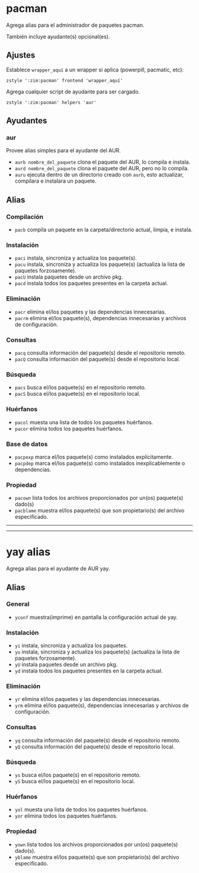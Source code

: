 pacman
======

Agrega alias para el administrador de paquetes pacman.

También incluye ayudante(s) opcional(es).

Ajustes
--------
<!-- Set `wrapper_here` to a wrapper if applicable (powerpill, pacmatic, etc): TODO: buscar mejores terminos paea wrapper -->
Establece `wrapper_aquí` a un wrapper si aplica (powerpill, pacmatic, etc):

    zstyle ':zim:pacman' frontend 'wrapper_aquí'

Agrega cualquier script de ayudante para ser cargado.

    zstyle ':zim:pacman' helpers 'aur'


Ayudantes
-------

### aur

Provee alias simples para el ayudante del AUR.

  * `aurb nombre_del_paquete` clona el paquete del AUR, lo compila e instala.
  * `aurd nombre_del_paquete` clona el paquete del AUR, pero no lo compila.
  * `auru` ejecuta dentro de un directorio creado con `aurb`, esto actualizar, compilara e instalara un paquete.

Alias
-------

### Compilación

  * `pacb` compila un paquete en la carpeta/directorio actual, limpia, e instala.

### Instalación

  * `paci` instala, sincroniza y actualiza los paquete(s).
  * `pacu` instala, sincroniza y actualiza los paquete(s) (actualiza la lista de paquetes forzosamente).
  * `pacU` instala paquetes desde un archivo pkg.
  * `pacd` instala todos los paquetes presentes en la carpeta actual.

### Eliminación

  * `pacr`  elimina el/los paquetes y las dependencias innecesarias.
  * `pacrm` elimina el/los paquete(s), dependencias innecesarias y archivos de configuración.

### Consultas

  * `pacq` consulta información del paquete(s) desde el repositorio remoto.
  * `pacQ` consulta información del paquete(s) desde el repositorio local.

### Búsqueda

  * `pacs` busca el/los paquete(s) en el repositorio remoto.
  * `pacS` busca el/los paquete(s) en el repositorio local.

### Huérfanos

  * `pacol` muesta una lista de todos los paquetes huérfanos.
  * `pacor` elimina todos los paquetes huérfanos.

### Base de datos
  * `pacpexp` marca el/los paquete(s) como instalados explícitamente.
  * `pacpdep` marca el/los paquete(s) como instalados inexplicablemente o dependencias.

### Propiedad

  * `pacown`   lista todos los archivos proporcionados por un(os) paquete(s) dado(s)
  * `pacblame` muestra el/los paquete(s) que son propietario(s) del archivo especificado.

---
---
yay alias
======

Agrega alias para el ayudante de AUR yay.

Alias
-------

### General

  * `yconf` muestra(imprime) en pantalla la configuración actual de yay.

### Instalación

  * `yi` instala, sincroniza y actualiza los paquetes.
  * `yu` instala, sincroniza y actualiza los paquete(s) (actualiza la lista de paquetes forzosamente).
  * `yU` instala paquetes desde un archivo pkg.
  * `yd` instala todos los paquetes presentes en la carpeta actual.

### Eliminación

  * `yr`  elimina el/los paquetes y las dependencias innecesarias.
  * `yrm` elimina el/los paquete(s), dependencias innecesarias y archivos de configuración.

### Consultas

  * `yq` consulta información del paquete(s) desde el repositorio remoto.
  * `yQ` consulta información del paquete(s) desde el repositorio local.

### Búsqueda

  * `ys` busca el/los paquete(s) en el repositorio remoto.
  * `yS` busca el/los paquete(s) en el repositorio local.

### Huérfanos

  * `yol` muesta una lista de todos los paquetes huérfanos.
  * `yor` elimina todos los paquetes huérfanos.

### Propiedad

  * `yown`   lista todos los archivos proporcionados por un(os) paquete(s) dado(s).
  * `yblame` muestra el/los paquete(s) que son propietario(s) del archivo especificado.
